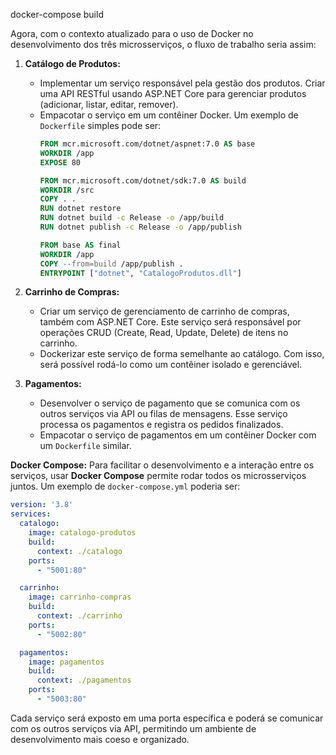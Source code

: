 










docker-compose build





Agora, com o contexto atualizado para o uso de Docker no desenvolvimento dos três microsserviços, o fluxo de trabalho seria assim:

1. **Catálogo de Produtos:**
   - Implementar um serviço responsável pela gestão dos produtos. Criar uma API RESTful usando ASP.NET Core para gerenciar produtos (adicionar, listar, editar, remover).
   - Empacotar o serviço em um contêiner Docker. Um exemplo de `Dockerfile` simples pode ser:
     ```dockerfile
     FROM mcr.microsoft.com/dotnet/aspnet:7.0 AS base
     WORKDIR /app
     EXPOSE 80

     FROM mcr.microsoft.com/dotnet/sdk:7.0 AS build
     WORKDIR /src
     COPY . .
     RUN dotnet restore
     RUN dotnet build -c Release -o /app/build
     RUN dotnet publish -c Release -o /app/publish

     FROM base AS final
     WORKDIR /app
     COPY --from=build /app/publish .
     ENTRYPOINT ["dotnet", "CatalogoProdutos.dll"]
     ```

2. **Carrinho de Compras:**
   - Criar um serviço de gerenciamento de carrinho de compras, também com ASP.NET Core. Este serviço será responsável por operações CRUD (Create, Read, Update, Delete) de itens no carrinho.
   - Dockerizar este serviço de forma semelhante ao catálogo. Com isso, será possível rodá-lo como um contêiner isolado e gerenciável.
   
3. **Pagamentos:**
   - Desenvolver o serviço de pagamento que se comunica com os outros serviços via API ou filas de mensagens. Esse serviço processa os pagamentos e registra os pedidos finalizados.
   - Empacotar o serviço de pagamentos em um contêiner Docker com um `Dockerfile` similar.

**Docker Compose:**
Para facilitar o desenvolvimento e a interação entre os serviços, usar **Docker Compose** permite rodar todos os microsserviços juntos. Um exemplo de `docker-compose.yml` poderia ser:
```yaml
version: '3.8'
services:
  catalogo:
    image: catalogo-produtos
    build:
      context: ./catalogo
    ports:
      - "5001:80"

  carrinho:
    image: carrinho-compras
    build:
      context: ./carrinho
    ports:
      - "5002:80"

  pagamentos:
    image: pagamentos
    build:
      context: ./pagamentos
    ports:
      - "5003:80"
```

Cada serviço será exposto em uma porta específica e poderá se comunicar com os outros serviços via API, permitindo um ambiente de desenvolvimento mais coeso e organizado.